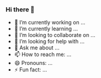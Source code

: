 ### Hi there 👋

- 🔭 I’m currently working on ...
- 🌱 I’m currently learning ...
- 👯 I’m looking to collaborate on ...
- 🤔 I’m looking for help with ...
- 💬 Ask me about ...
- 📫 How to reach me: ...
- 😄 Pronouns: ...
- ⚡ Fun fact: ...
<!--
**yigitaltunay/yigitaltunay** is a ✨ _special_ ✨ repository because its `README.md` (this file) appears on your GitHub profile.

Here are some ideas to get you started:

-->
